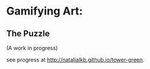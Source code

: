 # Gamifying Art:
## The Puzzle

(A work in progress)

see progress at http://natalialkb.github.io/tower-green.